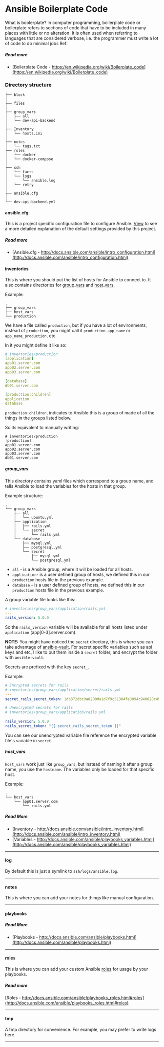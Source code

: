 # Ansible Boilerplate Code

What is boolerplate?
In computer programming, boilerplate code or boilerplate refers to sections of code that have to be included in many places with little or no alteration. It is often used when referring to languages that are considered verbose, i.e. the programmer must write a lot of code to do minimal jobs
Ref: 
##### Read more

- [Boilerplate Code - https://en.wikipedia.org/wiki/Boilerplate_code](https://en.wikipedia.org/wiki/Boilerplate_code)


### Directory structure

```
├── block
│
├── files
│
├── group_vars
│   ├── all
│   └── dev-api-backend
│
├── Inventory
│   └── hosts.ini
│
├── notes
│   └── tags.txt
├── roles
│   └── docker
│   └── docker-compose    
│
├── ssh
│   └── facts
│   └── logs
│       └── ansible.log
│   └── retry
│
├── ansible.cfg
│
└── dev-api-backend.yml

```

#### ansible.cfg

This is a project specific configuration file to configure Ansible. [View](ansible.cfg)
to see a more detailed explanation of the default settings provided by this
project.

##### Read more

- [Ansible.cfg - http://docs.ansible.com/ansible/intro_configuration.html](http://docs.ansible.com/ansible/intro_configuration.html)


#### inventories

This is where you should put the list of hosts for Ansible to connect to. It
also contains directories for [group_vars](http://docs.ansible.com/ansible/intro_inventory.html#group-variables) and [host_vars](http://docs.ansible.com/ansible/intro_inventory.html#host-variables).

Example:

```
.
├── group_vars
├── host_vars
└── production
```

We have a file called `production`, but if you have a lot of environments,
instead of `production`, you might call it `production_app_name` or
`app_name_production`, etc.

In it you might define it like so:

```yml
# inventories/production
[application]
app01.server.com
app02.server.com
app03.server.com

[database]
db01.server.com

[production:children]
application
database
```

`production:children`, indicates to Ansible this is a group of made of all the
things in the groups listed below.

So its equivalent to manually writing:

```
# inventories/production
[production]
app01.server.com
app02.server.com
app03.server.com
db01.server.com
```

##### group_vars

This directory contains yaml files which correspond to a group name, and tells
Ansible to load the variables for the hosts in that group.

Example structure:

```
.
└── group_vars
    ├── all
    │   └── ubuntu.yml
    ├── application
    │   ├── rails.yml
    │   └── secret
    │       └── rails.yml
    └── database
        ├── mysql.yml
        ├── postgresql.yml
        └── secret
            ├── mysql.yml
            └── postgresql.yml
```

- `all` - is a Ansible group, where it will be loaded for all hosts.
- `application`-  is a user defined group of hosts, we defined this in our `production` hosts file in the previous example.
- `database` - is a user defined group of hosts, we defined this in our `production` hosts file in the previous example.

A group variable file looks like this:

```yml
# inventories/group_vars/application/rails.yml
---
rails_version: 5.0.0
```

So the `rails_version` variable will be available for all hosts listed under `application` (app[0-3].server.com).

**NOTE:** You might have noticed the `secret` directory, this is where you can
take advantage of [ansible-vault](http://docs.ansible.com/ansible/playbooks_vault.html). For secret specific variables such as api keys and etc,
I like to put them inside a `secret` folder, and encrypt the folder with `ansible-vault`.

Secrets are prefixed with the key `secret_`.

Example:

```yml
# Encrypted secrets for rails
# inventories/group_vars/application/secret/rails.yml
---
secret_rails_secret_token: 1db372dbc0a8200da1d7f9c51384fe0094c940628c497e7e519eb4977aba244cdad0ab9c4965383d2dc9244296ea6b889fe711d40dc590a4455d17e1a012db58
```

```yml
# Unencrypted secrets for rails
# inventories/group_vars/application/rails.yml
---
rails_version: 5.0.0
rails_secret_token: "{{ secret_rails_secret_token }}"
```

You can see our unencrypted variable file reference the encrypted variable file's variable in `secret`.

##### host_vars

`host_vars` work just like `group_vars`, but instead of naming it after a
group name, you use the `hostname`. The variables only be loaded for that specific host.

Example:

```
.
└── host_vars
    └── app01.server.com
        └── rails.yml
```

##### Read More

- [Inventory - http://docs.ansible.com/ansible/intro_inventory.html](http://docs.ansible.com/ansible/intro_inventory.html)
- [Variables - http://docs.ansible.com/ansible/playbooks_variables.html](http://docs.ansible.com/ansible/playbooks_variables.html)

---

#### log

By default this is just a symlink to `ssh/logs/ansible.log`.

---

#### notes

This is where you can add your notes for things like manual configuration.

---

#### playbooks

##### Read More

- [Playbooks - http://docs.ansible.com/ansible/playbooks.html](http://docs.ansible.com/ansible/playbooks.html)

---
#### roles

This is where you can add your custom Ansible [roles](http://docs.ansible.com/ansible/playbooks_roles.html#roles) for usage by your playbooks.

##### Read more

[Roles - http://docs.ansible.com/ansible/playbooks_roles.html#roles](http://docs.ansible.com/ansible/playbooks_roles.html#roles)

---

#### tmp

A tmp directory for convenience. For example, you may prefer to write logs
here.

---
